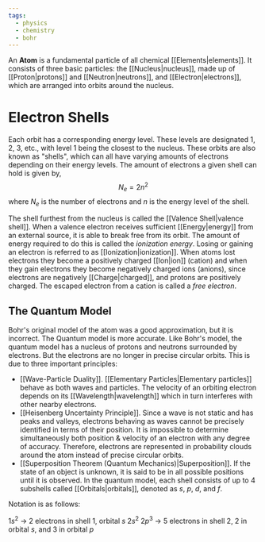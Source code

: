 ```yaml
---
tags:
  - physics
  - chemistry
  - bohr
---
```

An **Atom** is a fundamental particle of all chemical [[Elements|elements]]. It consists of three basic particles: the [[Nucleus|nucleus]], made up of [[Proton|protons]] and [[Neutron|neutrons]], and [[Electron|electrons]], which are arranged into orbits around the nucleus.

# Electron Shells

Each orbit has a corresponding energy level. These levels are designated 1, 2, 3, etc., with level 1 being the closest to the nucleus. These orbits are also known as "shells", which can all have varying amounts of electrons depending on their energy levels. The amount of electrons a given shell can hold is given by,
$$
N_{e}=2n^2
$$
where $N_{e}$ is the number of electrons and $n$ is the energy level of the shell.

The shell furthest from the nucleus is called the [[Valence Shell|valence shell]]. When a valence electron receives sufficient [[Energy|energy]] from an external source, it is able to break free from its orbit. The amount of energy required to do this is called the *ionization energy*. Losing or gaining an electron is referred to as [[Ionization|ionization]]. When atoms lost electrons they become a positively charged [[Ion|ion]] (cation) and when they gain electrons they become negatively charged ions (anions), since electrons are negatively [[Charge|charged]], and protons are positively charged. The escaped electron from a cation is called a *free electron*.

## The Quantum Model

Bohr's original model of the atom was a good approximation, but it is incorrect. The Quantum model is more accurate. Like Bohr's model, the quantum model has a nucleus of protons and neutrons surrounded by electrons. But the electrons are no longer in precise circular orbits. This is due to three important principles:
- [[Wave-Particle Duality]]. [[Elementary Particles|Elementary particles]] behave as both waves and particles. The velocity of an orbiting electron depends on its [[Wavelength|wavelength]] which in turn interferes with other nearby electrons.
- [[Heisenberg Uncertainty Principle]]. Since a wave is not static and has peaks and valleys, electrons behaving as waves cannot be precisely identified in terms of their position. It is impossible to determine simultaneously both position & velocity of an electron with any degree of accuracy. Therefore, electrons are represented in probability clouds around the atom instead of precise circular orbits.
- [[Superposition Theorem (Quantum Mechanics)|Superposition]]. If the state of an object is unknown, it is said to be in all possible positions until it is observed.
In the quantum model, each shell consists of up to 4 subshells called [[Orbitals|orbitals]], denoted as  $s$, $p$, $d$, and $f$.

Notation is as follows:

$1s^2\ \rightarrow$ 2 electrons in shell 1, orbital $s$
$2s^2\ 2p^3\ \rightarrow$ 5 electrons in shell 2, 2 in orbital $s$, and 3 in orbital $p$

